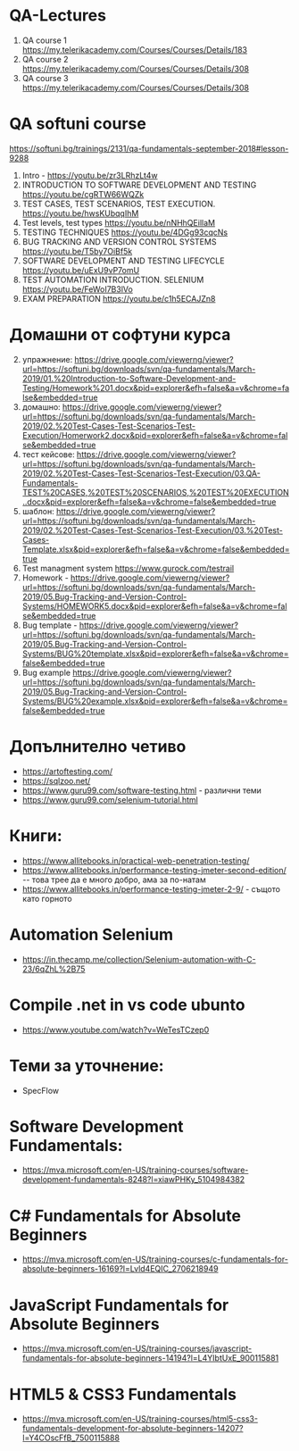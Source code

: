 # QA-Lectures
1. QA course 1 https://my.telerikacademy.com/Courses/Courses/Details/183
2. QA course 2 https://my.telerikacademy.com/Courses/Courses/Details/308
3. QA course 3 https://my.telerikacademy.com/Courses/Courses/Details/308

# QA softuni course
https://softuni.bg/trainings/2131/qa-fundamentals-september-2018#lesson-9288

1. Intro - https://youtu.be/zr3LRhzLt4w
2. INTRODUCTION TO SOFTWARE DEVELOPMENT AND TESTING https://youtu.be/cgRTW66WQZk
3. TEST CASES, TEST SCENARIOS, TEST EXECUTION. https://youtu.be/hwsKUbqqIhM
4. Test levels, test types https://youtu.be/nNHhQEillaM
5. TESTING TECHNIQUES https://youtu.be/4DGg93cqcNs
6. BUG TRACKING AND VERSION CONTROL SYSTEMS https://youtu.be/T5by7OiBf5k
7. SOFTWARE DEVELOPMENT AND TESTING LIFECYCLE https://youtu.be/uExU9vP7omU
8. TEST AUTOMATION INTRODUCTION. SELENIUM https://youtu.be/FeWoI7B3lVo
9. EXAM PREPARATION https://youtu.be/c1h5ECAJZn8

# Домашни от софтуни курса
2. упражнение: https://drive.google.com/viewerng/viewer?url=https://softuni.bg/downloads/svn/qa-fundamentals/March-2019/01.%20Introduction-to-Software-Development-and-Testing/Homework%201.docx&pid=explorer&efh=false&a=v&chrome=false&embedded=true
3. домашно: https://drive.google.com/viewerng/viewer?url=https://softuni.bg/downloads/svn/qa-fundamentals/March-2019/02.%20Test-Cases-Test-Scenarios-Test-Execution/Homerwork2.docx&pid=explorer&efh=false&a=v&chrome=false&embedded=true
3. тест кейсове: https://drive.google.com/viewerng/viewer?url=https://softuni.bg/downloads/svn/qa-fundamentals/March-2019/02.%20Test-Cases-Test-Scenarios-Test-Execution/03.QA-Fundamentals-TEST%20CASES,%20TEST%20SCENARIOS,%20TEST%20EXECUTION..docx&pid=explorer&efh=false&a=v&chrome=false&embedded=true
3. шаблон: https://drive.google.com/viewerng/viewer?url=https://softuni.bg/downloads/svn/qa-fundamentals/March-2019/02.%20Test-Cases-Test-Scenarios-Test-Execution/03.%20Test-Cases-Template.xlsx&pid=explorer&efh=false&a=v&chrome=false&embedded=true
3. Test managment system https://www.gurock.com/testrail
6. Homework - https://drive.google.com/viewerng/viewer?url=https://softuni.bg/downloads/svn/qa-fundamentals/March-2019/05.Bug-Tracking-and-Version-Control-Systems/HOMEWORK5.docx&pid=explorer&efh=false&a=v&chrome=false&embedded=true
6. Bug template - https://drive.google.com/viewerng/viewer?url=https://softuni.bg/downloads/svn/qa-fundamentals/March-2019/05.Bug-Tracking-and-Version-Control-Systems/BUG%20template.xlsx&pid=explorer&efh=false&a=v&chrome=false&embedded=true
6. Bug example https://drive.google.com/viewerng/viewer?url=https://softuni.bg/downloads/svn/qa-fundamentals/March-2019/05.Bug-Tracking-and-Version-Control-Systems/BUG%20example.xlsx&pid=explorer&efh=false&a=v&chrome=false&embedded=true

# Допълнително четиво
* https://artoftesting.com/
* https://sqlzoo.net/
* https://www.guru99.com/software-testing.html - различни теми
* https://www.guru99.com/selenium-tutorial.html


# Книги:
* https://www.allitebooks.in/practical-web-penetration-testing/
* https://www.allitebooks.in/performance-testing-jmeter-second-edition/ -- това трее да е много добро, ама за по-натам
* https://www.allitebooks.in/performance-testing-jmeter-2-9/ - същото като горното

# Automation Selenium
* https://in.thecamp.me/collection/Selenium-automation-with-C-23/6qZhL%2B75

# Compile .net in vs code ubunto
* https://www.youtube.com/watch?v=WeTesTCzep0


# Теми за уточнение:
* SpecFlow

# Software Development Fundamentals:
* https://mva.microsoft.com/en-US/training-courses/software-development-fundamentals-8248?l=xiawPHKy_5104984382

# C# Fundamentals for Absolute Beginners
* https://mva.microsoft.com/en-US/training-courses/c-fundamentals-for-absolute-beginners-16169?l=Lvld4EQIC_2706218949

# JavaScript Fundamentals for Absolute Beginners
* https://mva.microsoft.com/en-US/training-courses/javascript-fundamentals-for-absolute-beginners-14194?l=L4YIbtUxE_900115881

# HTML5 & CSS3 Fundamentals
* https://mva.microsoft.com/en-US/training-courses/html5-css3-fundamentals-development-for-absolute-beginners-14207?l=Y4COscFfB_7500115888
